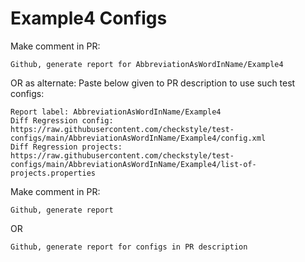 # Example4 Configs
Make comment in PR:
```
Github, generate report for AbbreviationAsWordInName/Example4
```
OR as alternate:
Paste below given to PR description to use such test configs:
```
Report label: AbbreviationAsWordInName/Example4
Diff Regression config: https://raw.githubusercontent.com/checkstyle/test-configs/main/AbbreviationAsWordInName/Example4/config.xml
Diff Regression projects: https://raw.githubusercontent.com/checkstyle/test-configs/main/AbbreviationAsWordInName/Example4/list-of-projects.properties
```
Make comment in PR:
```
Github, generate report
```
OR
```
Github, generate report for configs in PR description
```
